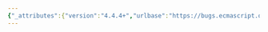 ```yaml
---
{"_attributes":{"version":"4.4.4+","urlbase":"https://bugs.ecmascript.org/","maintainer":"dherman@mozilla.com"},"bug":{"bug_id":618,"creation_ts":"2012-08-15 21:56:00 -0700","short_desc":"8.12.8: non-bold \"this\"","delta_ts":"2012-09-28 12:24:39 -0700","product":"Draft for 6th Edition","component":"editorial issue","version":"Rev 9: July 8, 2012 Draft","rep_platform":"All","op_sys":"All","bug_status":"RESOLVED","resolution":"FIXED","priority":"Normal","bug_severity":"minor","everconfirmed":true,"reporter":{"uid":"jmdyck","name":"Michael Dyck"},"assigned_to":{"uid":"allen","name":"Allen Wirfs-Brock"},"long_desc":[{"commentid":1517,"comment_count":0,"who":{"uid":"jmdyck","name":"Michael Dyck"},"bug_when":"2012-08-15 21:56:26 -0700","thetext":"In 8.12.8 \"[[DefaultValue]] (hint)\",\nin rules 1 and 2, step 6.a says:\n    \"... with O as the this value and an empty argument list.\"\nwhere \"this\" is a regular weight font.\n\nChange it to a bold font."},{"commentid":1518,"comment_count":1,"who":{"uid":"jmdyck","name":"Michael Dyck"},"bug_when":"2012-08-16 00:17:14 -0700","thetext":"Similarly, in Annex D, the paragraph beginning:\n   \"15.3.4.3, 15.3.4.4: In Edition 3 passing undefined or null ...\"\nhas the sentence:\n   \"In addition, invoking a standard built-in function in this manner\n    with null or undefined passed as the this value ...\"\nwhere 'this' should be bold."},{"commentid":1556,"comment_count":2,"who":{"uid":"allen","name":"Allen Wirfs-Brock"},"bug_when":"2012-08-30 13:37:42 -0700","thetext":"corrected in editor's draft"},{"commentid":1763,"comment_count":3,"who":{"uid":"allen","name":"Allen Wirfs-Brock"},"bug_when":"2012-09-28 12:24:39 -0700","thetext":"fixed in rev10, Sept. 27 2012 draft"}]}}
---
```

